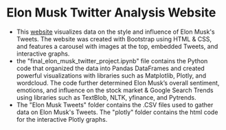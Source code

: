 # Elon Musk Twitter Analysis Website #
- This [website](https://johnflanagan827.github.io/Elon-Musk-Twitter-Analysis-Website/) visualizes data on the style and influence of Elon Musk's Tweets. The website was created with Bootstrap using HTML & CSS, and features a carousel with images at the top, embedded Tweets, and interactive graphs.
- the "final_elon_musk_twitter_project.ipynb" file contains the Python code that organized the data into Pandas DataFrames and created powerful visualizations with libraries such as Matplotlib, Plotly, and wordcloud. The code further determined Elon Musk’s overall sentiment, emotions, and influence on the stock market & Google Search Trends using libraries such as TextBlob, NLTK, yfinance, and Pytrends.
- The "Elon Musk Tweets" folder contains the .CSV files used to gather data on Elon Musk's Tweets. The "plotly" folder contains the html code for the interactive Plotly graphs.
